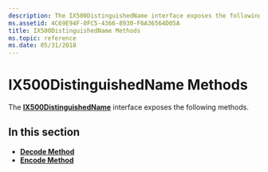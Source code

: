 ```yaml
---
description: The IX500DistinguishedName interface exposes the following methods.
ms.assetid: 4C69E94F-0FC5-4366-8930-F6A36564D05A
title: IX500DistinguishedName Methods
ms.topic: reference
ms.date: 05/31/2018
---
```


# IX500DistinguishedName Methods

The [**IX500DistinguishedName**](/windows/desktop/api/CertEnroll/nn-certenroll-ix500distinguishedname) interface exposes the following methods.

## In this section

-   [**Decode Method**](/windows/desktop/api/CertEnroll/nf-certenroll-ix500distinguishedname-decode)
-   [**Encode Method**](/windows/desktop/api/CertEnroll/nf-certenroll-ix500distinguishedname-encode)

 

 



